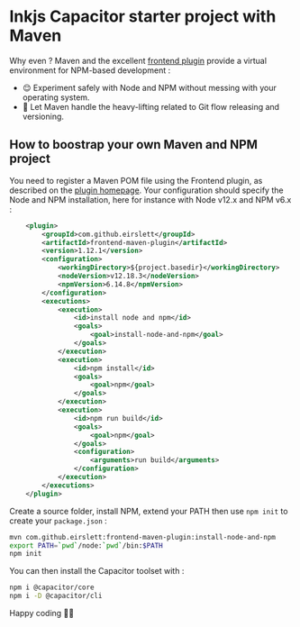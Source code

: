 # Inkjs Capacitor starter project with Maven

Why even ? Maven and the excellent [frontend plugin](https://github.com/eirslett/frontend-maven-plugin) provide a virtual environment for NPM-based development : 
* :relieved: Experiment safely with Node and NPM without messing with your operating system.
* :muscle: Let Maven handle the heavy-lifting related to Git flow releasing and versioning.

## How to boostrap your own Maven and NPM project

You need to register a Maven POM file using the Frontend plugin, as described on the [plugin homepage](https://github.com/eirslett/frontend-maven-plugin). Your configuration should specify the Node and NPM installation, here for instance with Node v12.x and NPM v6.x :

```xml
    <plugin>
        <groupId>com.github.eirslett</groupId>
        <artifactId>frontend-maven-plugin</artifactId>
        <version>1.12.1</version>
        <configuration>
            <workingDirectory>${project.basedir}</workingDirectory>
            <nodeVersion>v12.18.3</nodeVersion>
            <npmVersion>6.14.8</npmVersion>
        </configuration>
        <executions>
            <execution>
                <id>install node and npm</id>
                <goals>
                    <goal>install-node-and-npm</goal>
                </goals>
            </execution>
            <execution>
                <id>npm install</id>
                <goals>
                    <goal>npm</goal>
                </goals>
            </execution>
            <execution>
                <id>npm run build</id>
                <goals>
                    <goal>npm</goal>
                </goals>
                <configuration>
                    <arguments>run build</arguments>
                </configuration>
            </execution>
        </executions>
    </plugin>

```

Create a source folder, install NPM, extend your PATH then use ``npm init`` to create your ``package.json`` :

```bash
mvn com.github.eirslett:frontend-maven-plugin:install-node-and-npm
export PATH=`pwd`/node:`pwd`/bin:$PATH
npm init
```

You can then install the Capacitor toolset with :

```bash
npm i @capacitor/core
npm i -D @capacitor/cli
```


Happy coding 🎉🙌
